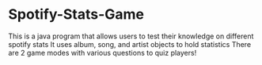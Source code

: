 # Spotify-Stats-Game
This is a java program that allows users to test their knowledge on different spotify stats
It uses album, song, and artist objects to hold statistics
There are 2 game modes with various questions to quiz players!
